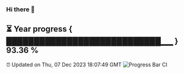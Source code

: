 ### Hi there 👋
⏳ Year progress { ████████████████████████████▁▁ } 93.36 %
---
⏰ Updated on Thu, 07 Dec 2023 18:07:49 GMT
![Progress Bar CI](https://github.com/Moyi321/Moyi321/workflows/Progress%20Bar%20CI/badge.svg)
